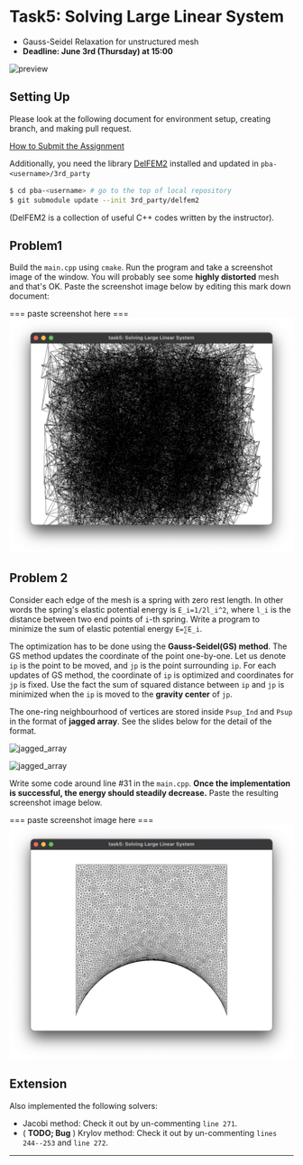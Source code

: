 # Task5: Solving Large Linear System 

- Gauss-Seidel Relaxation for unstructured mesh
- **Deadline: June 3rd (Thursday) at 15:00**

![preview](preview.png)

## Setting Up

Please look at the following document for environment setup, creating branch, and making pull request.

[How to Submit the Assignment](../doc/submit.md)

Additionally, you need the library [DelFEM2](https://github.com/nobuyuki83/delfem2) installed and updated in `pba-<username>/3rd_party` 

```bash
$ cd pba-<username> # go to the top of local repository
$ git submodule update --init 3rd_party/delfem2
```

(DelFEM2 is a collection of useful C++ codes written by the instructor).



## Problem1

Build the `main.cpp` using `cmake`. Run the program and take a screenshot image of the window. You will probably see some **highly distorted** mesh and that's OK. Paste the screenshot image below by editing this mark down document:

=== paste screenshot here ===
![task5_P1_answer.png](task5_P1_answer.png)



## Problem 2

Consider each edge of the mesh is a spring with zero rest length. In other words the spring's elastic potential energy is `E_i=1/2l_i^2`,  where `l_i` is the distance between two end points of `i`-th spring. Write a program to minimize the sum of elastic potential energy `E=∑E_i`.

The optimization has to be done using the **Gauss-Seidel(GS) method**. The GS method updates the coordinate of the point one-by-one. Let us denote  `ip` is the point to be moved, and `jp` is the point surrounding `ip`.  For each updates of GS method, the coordinate of `ip` is optimized and coordinates for `jp` is fixed. Use the fact the sum of squared distance between `ip` and `jp` is minimized  when the `ip` is moved to the **gravity center** of `jp`.

The one-ring neighbourhood of vertices are stored inside `Psup_Ind` and `Psup` in the format of **jagged array**. See the slides below for the detail of the format. 

![jagged_array](jagged_array0.png)

![jagged_array](jagged_array1.png)


Write some code around line #31 in the `main.cpp`. **Once the implementation is successful, the energy should steadily decrease.** Paste the resulting screenshot image below. 

=== paste screenshot image here ===
![task5_P2_answer.png](task5_P2_answer.png)


## Extension

Also implemented the following solvers:
- Jacobi method: Check it out by un-commenting `line 271`.
- ( **TODO; Bug** ) Krylov method: Check it out by un-commenting `lines 244--253` and `line 272`.



----









